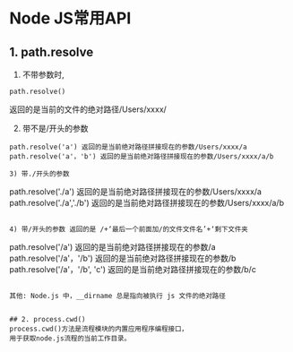 # Node JS常用API

## 1. path.resolve
1) 不带参数时,
```
path.resolve() 
```
返回的是当前的文件的绝对路径/Users/xxxx/

2) 带不是/开头的参数
```
path.resolve('a') 返回的是当前绝对路径拼接现在的参数/Users/xxxx/a
path.resolve('a'，'b') 返回的是当前绝对路径拼接现在的参数/Users/xxxx/a/b

3) 带./开头的参数
```
path.resolve('./a') 返回的是当前绝对路径拼接现在的参数/Users/xxxx/a
path.resolve('./a','./b') 返回的是当前绝对路径拼接现在的参数/Users/xxxx/a/b
```

4) 带/开头的参数 返回的是 /+‘最后一个前面加/的文件文件名’+‘剩下文件夹
````
path.resolve('/a') 返回的是当前绝对路径拼接现在的参数/a
path.resolve('/a'，'/b') 返回的是当前绝对路径拼接现在的参数/b
path.resolve('/a'，'/b', 'c') 返回的是当前绝对路径拼接现在的参数/b/c
```

其他: Node.js 中，__dirname 总是指向被执行 js 文件的绝对路径


## 2. process.cwd()
process.cwd()方法是流程模块的内置应用程序编程接口，
用于获取node.js流程的当前工作目录。